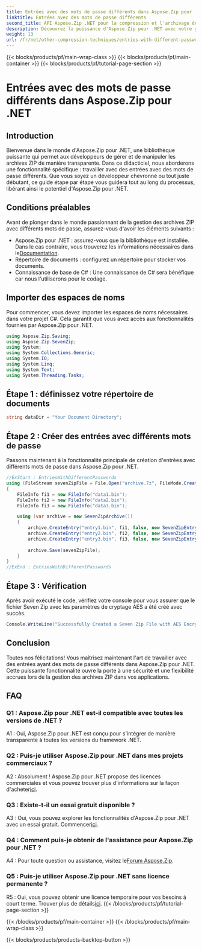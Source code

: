 ```yaml
---
title: Entrées avec des mots de passe différents dans Aspose.Zip pour .NET
linktitle: Entrées avec des mots de passe différents
second_title: API Aspose.Zip .NET pour la compression et l'archivage de fichiers
description: Découvrez la puissance d'Aspose.Zip pour .NET avec notre guide étape par étape sur la gestion des archives ZIP avec différents mots de passe. Améliorez la sécurité et la flexibilité de vos applications.
weight: 13
url: /fr/net/other-compression-techniques/entries-with-different-passwords/
---
```


{{< blocks/products/pf/main-wrap-class >}}
{{< blocks/products/pf/main-container >}}
{{< blocks/products/pf/tutorial-page-section >}}

# Entrées avec des mots de passe différents dans Aspose.Zip pour .NET

## Introduction

Bienvenue dans le monde d'Aspose.Zip pour .NET, une bibliothèque puissante qui permet aux développeurs de gérer et de manipuler les archives ZIP de manière transparente. Dans ce didacticiel, nous aborderons une fonctionnalité spécifique : travailler avec des entrées avec des mots de passe différents. Que vous soyez un développeur chevronné ou tout juste débutant, ce guide étape par étape vous guidera tout au long du processus, libérant ainsi le potentiel d'Aspose.Zip pour .NET.

## Conditions préalables

Avant de plonger dans le monde passionnant de la gestion des archives ZIP avec différents mots de passe, assurez-vous d'avoir les éléments suivants :

-  Aspose.Zip pour .NET : assurez-vous que la bibliothèque est installée. Dans le cas contraire, vous trouverez les informations nécessaires dans le[Documentation](https://reference.aspose.com/zip/net/).
- Répertoire de documents : configurez un répertoire pour stocker vos documents.
- Connaissance de base de C# : Une connaissance de C# sera bénéfique car nous l'utiliserons pour le codage.

## Importer des espaces de noms

Pour commencer, vous devez importer les espaces de noms nécessaires dans votre projet C#. Cela garantit que vous avez accès aux fonctionnalités fournies par Aspose.Zip pour .NET.

```csharp
using Aspose.Zip.Saving;
using Aspose.Zip.SevenZip;
using System;
using System.Collections.Generic;
using System.IO;
using System.Linq;
using System.Text;
using System.Threading.Tasks;
```

## Étape 1 : définissez votre répertoire de documents

```csharp
string dataDir = "Your Document Directory";
```

## Étape 2 : Créer des entrées avec différents mots de passe

Passons maintenant à la fonctionnalité principale de création d'entrées avec différents mots de passe dans Aspose.Zip pour .NET.

```csharp
//ExStart : EntriesWithDifferentPasswords
using (FileStream sevenZipFile = File.Open("archive.7z", FileMode.Create))
{
    FileInfo fi1 = new FileInfo("data1.bin");
    FileInfo fi2 = new FileInfo("data2.bin");
    FileInfo fi3 = new FileInfo("data3.bin");

    using (var archive = new SevenZipArchive())
    {
        archive.CreateEntry("entry1.bin", fi1, false, new SevenZipEntrySettings(new SevenZipStoreCompressionSettings(), new SevenZipAESEncryptionSettings("test1")));
        archive.CreateEntry("entry2.bin", fi2, false, new SevenZipEntrySettings(new SevenZipStoreCompressionSettings(), new SevenZipAESEncryptionSettings("test2")));
        archive.CreateEntry("entry3.bin", fi3, false, new SevenZipEntrySettings(new SevenZipStoreCompressionSettings(), new SevenZipAESEncryptionSettings("test3")));
        
        archive.Save(sevenZipFile);
    }
}
//ExEnd : EntriesWithDifferentPasswords
```

## Étape 3 : Vérification

Après avoir exécuté le code, vérifiez votre console pour vous assurer que le fichier Seven Zip avec les paramètres de cryptage AES a été créé avec succès.

```csharp
Console.WriteLine("Successfully Created a Seven Zip File with AES Encryption Settings");
```

## Conclusion

Toutes nos félicitations! Vous maîtrisez maintenant l'art de travailler avec des entrées ayant des mots de passe différents dans Aspose.Zip pour .NET. Cette puissante fonctionnalité ouvre la porte à une sécurité et une flexibilité accrues lors de la gestion des archives ZIP dans vos applications.

## FAQ

### Q1 : Aspose.Zip pour .NET est-il compatible avec toutes les versions de .NET ?

A1 : Oui, Aspose.Zip pour .NET est conçu pour s'intégrer de manière transparente à toutes les versions du framework .NET.

### Q2 : Puis-je utiliser Aspose.Zip pour .NET dans mes projets commerciaux ?

A2 : Absolument ! Aspose.Zip pour .NET propose des licences commerciales et vous pouvez trouver plus d'informations sur la façon d'acheter[ici](https://purchase.aspose.com/buy).

### Q3 : Existe-t-il un essai gratuit disponible ?

 A3 : Oui, vous pouvez explorer les fonctionnalités d'Aspose.Zip pour .NET avec un essai gratuit. Commencer[ici](https://releases.aspose.com/).

### Q4 : Comment puis-je obtenir de l'assistance pour Aspose.Zip pour .NET ?

 A4 : Pour toute question ou assistance, visitez le[Forum Aspose.Zip](https://forum.aspose.com/c/zip/37).

### Q5 : Puis-je utiliser Aspose.Zip pour .NET sans licence permanente ?

 R5 : Oui, vous pouvez obtenir une licence temporaire pour vos besoins à court terme. Trouver plus de détails[ici](https://purchase.aspose.com/temporary-license/).
{{< /blocks/products/pf/tutorial-page-section >}}

{{< /blocks/products/pf/main-container >}}
{{< /blocks/products/pf/main-wrap-class >}}

{{< blocks/products/products-backtop-button >}}

